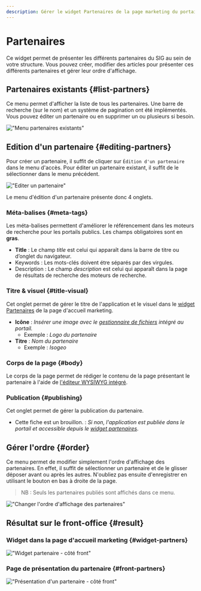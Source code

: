 ```yaml
---
description: Gérer le widget Partenaires de la page marketing du portail Isogeo
---
```

# Partenaires

Ce widget permet de présenter les différents partenaires du SIG au sein de votre structure. Vous pouvez créer, modifier des articles pour présenter ces différents partenaires et gérer leur ordre d'affichage.

## Partenaires existants {#list-partners}

Ce menu permet d'afficher la liste de tous les partenaires. Une barre de recherche (sur le nom) et un système de pagination ont été implémentés. Vous pouvez éditer un partenaire ou en supprimer un ou plusieurs si besoin. 

!["Menu partenaires existants"](/assets/back_list_partner.png)

## Edition d'un partenaire {#editing-partners}

Pour créer un partenaire, il suffit de cliquer sur `Édition d'un partenaire` dans le menu d'accès. Pour éditer un partenaire existant, il suffit de le sélectionner dans le menu précédent.

!["Editer un partenaire"](/assets/back_edit_partner.png)

Le menu d'édition d'un partenaire présente donc 4 onglets.

### Méta-balises {#meta-tags}

Les méta-balises permettent d'améliorer le référencement dans les moteurs de recherche pour les portails publics. Les champs obligatoires sont en **gras**.

* **Title** : Le champ *title* est celui qui apparaît dans la barre de titre ou d’onglet du navigateur.
* Keywords : Les mots-clés doivent étre séparés par des virgules.
* Description : Le champ *description* est celui qui apparaît dans la page de résultats de recherche des moteurs de recherche.

### Titre & visuel {#title-visual}

Cet onglet permet de gérer le titre de l'application et le visuel dans le [widget Partenaires](#widget-partners) de la page d'accueil marketing.

* **Icône** : *Insérer une image avec le [gestionnaire de fichiers](/medias/filesmanager.md) intégré au portail.*
  * Exemple : *Logo du partenaire*
* **Titre** : *Nom du partenaire*
  * Exemple : *Isogeo*

### Corps de la page {#body}

Le corps de la page permet de rédiger le contenu de la page présentant le partenaire à l'aide de [l'éditeur WYSIWYG intégré](/appendices/editorwysiwyg.md). 

### Publication {#publishing}

Cet onglet permet de gérer la publication du partenaire.

* Cette fiche est un brouillon. : *Si non, l'application est publiée dans le portail et accessible depuis le [widget partenaires](#widget-partners)*.

## Gérer l'ordre {#order}

Ce menu permet de modifier simplement l'ordre d'affichage des partenaires. 
En effet, il suffit de sélectionner un partenaire et de le glisser déposer avant ou après les autres.
N'oubliez pas ensuite d'enregistrer en utilisant le bouton <i class="ti-save"></i> en bas à droite de la page.

> NB : Seuls les partenaires publiés sont affichés dans ce menu.

!["Changer l'ordre d'affichage des partenaires"](/assets/back_order_partner.png)

## Résultat sur le front-office {#result}

### Widget dans la page d'accueil marketing {#widget-partners}

!["Widget partenaire - côté front"](/assets/front_widget_partner.png)

### Page de présentation du partenaire {#front-partners}

!["Présentation d'un partenaire - côté front"](/assets/front_partner.png)